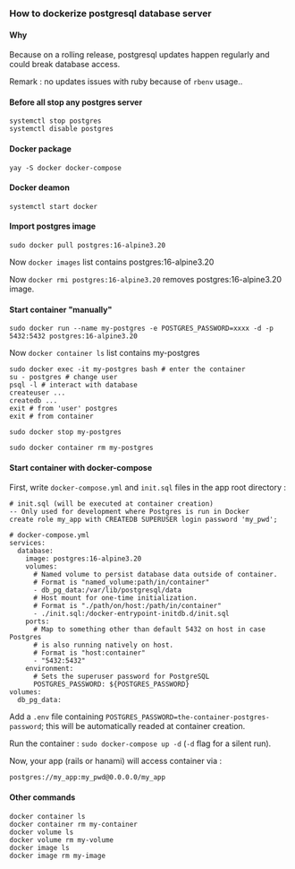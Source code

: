### How to dockerize postgresql database server

#### Why
Because on a rolling release, postgresql updates happen regularly and could break database access.

Remark : no updates issues with ruby because of `rbenv` usage..

#### Before all stop any postgres server
```
systemctl stop postgres
systemctl disable postgres
```

#### Docker package
```
yay -S docker docker-compose
```

#### Docker deamon
```
systemctl start docker
```

#### Import postgres image
```
sudo docker pull postgres:16-alpine3.20
```
Now `docker images` list contains postgres:16-alpine3.20

Now `docker rmi postgres:16-alpine3.20` removes postgres:16-alpine3.20 image.

#### Start container "manually"
```
sudo docker run --name my-postgres -e POSTGRES_PASSWORD=xxxx -d -p 5432:5432 postgres:16-alpine3.20
```
Now `docker container ls` list contains my-postgres

```
sudo docker exec -it my-postgres bash # enter the container
su - postgres # change user
psql -l # interact with database
createuser ...
createdb ...
exit # from 'user' postgres
exit # from container
```

`sudo docker stop my-postgres`

`sudo docker container rm my-postgres`

#### Start container with docker-compose
First, write `docker-compose.yml` and `init.sql` files in the app root 
directory :
```
# init.sql (will be executed at container creation)
-- Only used for development where Postgres is run in Docker
create role my_app with CREATEDB SUPERUSER login password 'my_pwd';

# docker-compose.yml
services:
  database:
    image: postgres:16-alpine3.20
    volumes:
      # Named volume to persist database data outside of container.
      # Format is "named_volume:path/in/container"
      - db_pg_data:/var/lib/postgresql/data
      # Host mount for one-time initialization.
      # Format is "./path/on/host:/path/in/container"
      - ./init.sql:/docker-entrypoint-initdb.d/init.sql
    ports:
      # Map to something other than default 5432 on host in case Postgres
      # is also running natively on host.
      # Format is "host:container"
      - "5432:5432"
    environment:
      # Sets the superuser password for PostgreSQL
      POSTGRES_PASSWORD: ${POSTGRES_PASSWORD}
volumes:
  db_pg_data:
```

Add a `.env` file containing 
`POSTGRES_PASSWORD=the-container-postgres-password`; this will be automatically 
readed at container creation.

Run the container : `sudo docker-compose up -d` (`-d` flag for a silent run).

Now, your app (rails or hanami) will access container via :
```
postgres://my_app:my_pwd@0.0.0.0/my_app
```

#### Other commands
```
docker container ls
docker container rm my-container
docker volume ls
docker volume rm my-volume
docker image ls
docker image rm my-image
```
